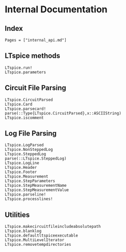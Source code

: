# Internal Documentation

## Index

```@index
Pages = ["internal_api.md"]
```

## LTspice methods

```@docs
LTspice.run!
LTspice.parameters
```

## Circuit File Parsing

```@docs
LTspice.CircuitParsed
LTspice.Card
LTspice.parsecard!
parse(::Type{LTspice.CircuitParsed},x::ASCIIString)
LTspice.iscomment
```


## Log File Parsing

```@docs
LTspice.LogParsed
LTspice.NonSteppedLog
LTspice.SteppedLog
parse(::LTspice.SteppedLog)
LTspice.LogLine
LTspice.Header
LTspice.Footer
LTspice.Measurement
LTspice.StepParameters
LTspice.StepMeasurementName
LTspice.StepMeasurementValue
LTspice.parseline!
LTspice.processlines!
```

## Utilities

```@docs
LTspice.makecircuitfileincludeabsolutepath
LTspice.blanklog
LTspice.defaultltspiceexecutable
LTspice.MultiLevelIterator
LTspice.removetempdirectories
```